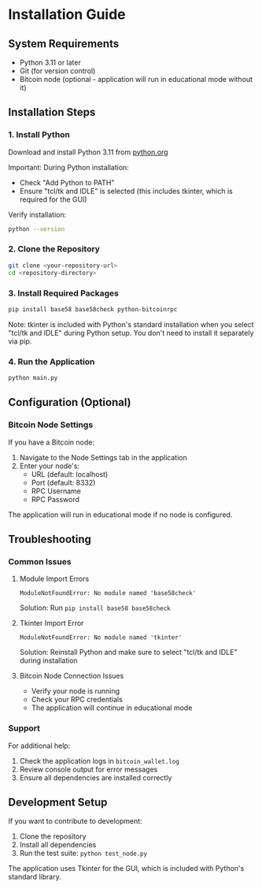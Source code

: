 # Installation Guide

## System Requirements
- Python 3.11 or later
- Git (for version control)
- Bitcoin node (optional - application will run in educational mode without it)

## Installation Steps

### 1. Install Python
Download and install Python 3.11 from [python.org](https://www.python.org/downloads/)

Important: During Python installation:
- Check "Add Python to PATH"
- Ensure "tcl/tk and IDLE" is selected (this includes tkinter, which is required for the GUI)

Verify installation:
```bash
python --version
```

### 2. Clone the Repository
```bash
git clone <your-repository-url>
cd <repository-directory>
```

### 3. Install Required Packages
```bash
pip install base58 base58check python-bitcoinrpc
```

Note: tkinter is included with Python's standard installation when you select "tcl/tk and IDLE" during Python setup. You don't need to install it separately via pip.

### 4. Run the Application
```bash
python main.py
```

## Configuration (Optional)

### Bitcoin Node Settings
If you have a Bitcoin node:
1. Navigate to the Node Settings tab in the application
2. Enter your node's:
   - URL (default: localhost)
   - Port (default: 8332)
   - RPC Username
   - RPC Password

The application will run in educational mode if no node is configured.

## Troubleshooting

### Common Issues

1. Module Import Errors
   ```
   ModuleNotFoundError: No module named 'base58check'
   ```
   Solution: Run `pip install base58 base58check`

2. Tkinter Import Error
   ```
   ModuleNotFoundError: No module named 'tkinter'
   ```
   Solution: Reinstall Python and make sure to select "tcl/tk and IDLE" during installation

3. Bitcoin Node Connection Issues
   - Verify your node is running
   - Check your RPC credentials
   - The application will continue in educational mode

### Support
For additional help:
1. Check the application logs in `bitcoin_wallet.log`
2. Review console output for error messages
3. Ensure all dependencies are installed correctly

## Development Setup
If you want to contribute to development:
1. Clone the repository
2. Install all dependencies
3. Run the test suite: `python test_node.py`

The application uses Tkinter for the GUI, which is included with Python's standard library.